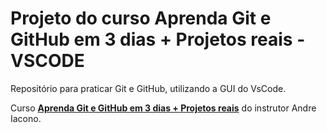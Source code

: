 # Projeto do curso Aprenda Git e GitHub em 3 dias + Projetos reais - VSCODE

Repositório para praticar Git e GitHub, utilizando a GUI do VsCode.

Curso [**Aprenda Git e GitHub em 3 dias + Projetos reais**](https://compassuol.udemy.com/course/aprenda-git-e-github) do instrutor Andre Iacono.
